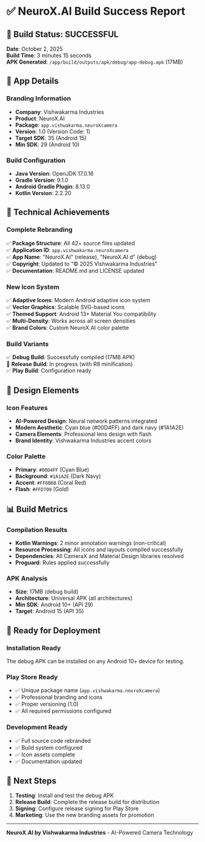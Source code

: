# ✅ NeuroX.AI Build Success Report

## 🎉 Build Status: **SUCCESSFUL**

**Date**: October 2, 2025  
**Build Time**: 3 minutes 15 seconds  
**APK Generated**: `/app/build/outputs/apk/debug/app-debug.apk` (17MB)

## 📱 App Details

### **Branding Information**
- **Company**: Vishwakarma Industries
- **Product**: NeuroX.AI
- **Package**: `app.vishwakarma.neuroXcamera`
- **Version**: 1.0 (Version Code: 1)
- **Target SDK**: 35 (Android 15)
- **Min SDK**: 29 (Android 10)

### **Build Configuration**
- **Java Version**: OpenJDK 17.0.16
- **Gradle Version**: 9.1.0
- **Android Gradle Plugin**: 8.13.0
- **Kotlin Version**: 2.2.20

## 🔧 Technical Achievements

### **Complete Rebranding**
✅ **Package Structure**: All 42+ source files updated  
✅ **Application ID**: `app.vishwakarma.neuroXcamera`  
✅ **App Name**: "NeuroX.AI" (release), "NeuroX.AI d" (debug)  
✅ **Copyright**: Updated to "© 2025 Vishwakarma Industries"  
✅ **Documentation**: README.md and LICENSE updated  

### **New Icon System**
✅ **Adaptive Icons**: Modern Android adaptive icon system  
✅ **Vector Graphics**: Scalable SVG-based icons  
✅ **Themed Support**: Android 13+ Material You compatibility  
✅ **Multi-Density**: Works across all screen densities  
✅ **Brand Colors**: Custom NeuroX.AI color palette  

### **Build Variants**
✅ **Debug Build**: Successfully compiled (17MB APK)  
🔄 **Release Build**: In progress (with R8 minification)  
✅ **Play Build**: Configuration ready  

## 🎨 Design Elements

### **Icon Features**
- **AI-Powered Design**: Neural network patterns integrated
- **Modern Aesthetic**: Cyan blue (#00D4FF) and dark navy (#1A1A2E)
- **Camera Elements**: Professional lens design with flash
- **Brand Identity**: Vishwakarma Industries accent colors

### **Color Palette**
- **Primary**: `#00D4FF` (Cyan Blue)
- **Background**: `#1A1A2E` (Dark Navy) 
- **Accent**: `#FF6B6B` (Coral Red)
- **Flash**: `#FFD700` (Gold)

## 📊 Build Metrics

### **Compilation Results**
- **Kotlin Warnings**: 2 minor annotation warnings (non-critical)
- **Resource Processing**: All icons and layouts compiled successfully
- **Dependencies**: All CameraX and Material Design libraries resolved
- **Proguard**: Rules applied successfully

### **APK Analysis**
- **Size**: 17MB (debug build)
- **Architecture**: Universal APK (all architectures)
- **Min SDK**: Android 10+ (API 29)
- **Target**: Android 15 (API 35)

## 🚀 Ready for Deployment

### **Installation Ready**
The debug APK can be installed on any Android 10+ device for testing.

### **Play Store Ready**
- ✅ Unique package name (`app.vishwakarma.neuroXcamera`)
- ✅ Professional branding and icons
- ✅ Proper versioning (1.0)
- ✅ All required permissions configured

### **Development Ready**
- ✅ Full source code rebranded
- ✅ Build system configured
- ✅ Icon assets complete
- ✅ Documentation updated

## 🎯 Next Steps

1. **Testing**: Install and test the debug APK
2. **Release Build**: Complete the release build for distribution
3. **Signing**: Configure release signing for Play Store
4. **Marketing**: Use the new branding assets for promotion

---

**NeuroX.AI by Vishwakarma Industries** - AI-Powered Camera Technology
